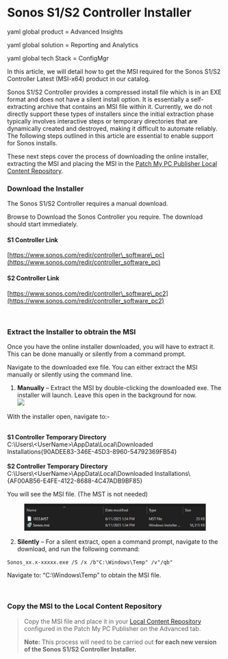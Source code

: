 # Sonos S1/S2 Controller Installer

yaml global product = Advanced Insights

yaml global solution = Reporting and Analytics

yaml global tech Stack = ConfigMgr

In this article, we will detail how to get the MSI required for the Sonos S1/S2 Controller Latest (MSI-x64) product in our catalog.

Sonos S1/S2 Controller provides a compressed install file which is in an EXE format and does not have a silent install option. It is essentially a self-extracting archive that contains an MSI file within it. Currently, we do not directly support these types of installers since the initial extraction phase typically involves interactive steps or temporary directories that are dynamically created and destroyed, making it difficult to automate reliably. The following steps outlined in this article are essential to enable support for Sonos installs.

These next steps cover the process of downloading the online installer, extracting the MSI and placing the MSI in the [Patch My PC Publisher Local Content Repository](https://patchmypc.com/local-content-repository-for-licensed-applications-that-require-manual-download).

### Download the Installer <a href="#h-download-the-installer" id="h-download-the-installer"></a>

The Sonos S1/S2 Controller requires a manual download.

Browse to Download the Sonos Controller you require. The download should start immediately.

#### S1 Controller Link <a href="#h-s1-controller-link" id="h-s1-controller-link"></a>

[https://www.sonos.com/redir/controller\_software\_pc](https://www.sonos.com/redir/controller_software_pc)

#### S2 Controller Link <a href="#h-s2-controller-link" id="h-s2-controller-link"></a>

[https://www.sonos.com/redir/controller\_software\_pc2](https://www.sonos.com/redir/controller_software_pc2)

<figure><img src="../../.gitbook/assets/https___patchmypc.com_app_uploads_2025_07_image-11.avif" alt=""><figcaption></figcaption></figure>

### Extract the Installer to obtrain the MSI <a href="#h-extract-the-installer-to-obtrain-the-msi" id="h-extract-the-installer-to-obtrain-the-msi"></a>

Once you have the online installer downloaded, you will have to extract it. This can be done manually or silently from a command prompt.

Navigate to the downloaded exe file. You can either extract the MSI manually or silently using the command line.

1. **Manually** – Extract the MSI by double-clicking the downloaded exe. The installer will launch. Leave this open in the background for now.\
   ![](../../.gitbook/assets/https___patchmypc.com_app_uploads_2025_07_image-13.avif)

With the installer open, navigate to:-

\
**S1 Controller Temporary Directory**\
C:\Users\\\<UserName>\AppData\Local\Downloaded Installations{90ADEE83-346E-45D3-8960-54792369FB54}\
\
**S2 Controller Temporary Directory**\
C:\Users\\\<UserName>\AppData\Local\Downloaded Installations\\{AF00AB56-E4FE-4122-8688-4C47ADB9BF85}

You will see the MSI file. (The MST is not needed)

<figure><img src="../../.gitbook/assets/https___patchmypc.com_app_uploads_2025_07_image-12.png" alt=""><figcaption></figcaption></figure>

2. **Silently** – For a silent extract, open a command prompt, navigate to the download, and run the following command:

```
Sonos_xx.x-xxxxx.exe /S /x /b"C:\Windows\Temp" /v"/qb"
```

Navigate to: “C:\Windows\Temp” to obtain the MSI file.

<figure><img src="../../.gitbook/assets/https___patchmypc.com_app_uploads_2025_07_image-13-1.avif" alt=""><figcaption></figcaption></figure>

### Copy the MSI to the Local Content Repository <a href="#h-copy-the-msi-to-the-local-content-repository" id="h-copy-the-msi-to-the-local-content-repository"></a>

> Copy the MSI file and place it in your [Local Content Repository](https://patchmypc.com/local-content-repository-for-licensed-applications-that-require-manual-download) configured in the Patch My PC Publisher on the Advanced tab.
>
> **Note:** This process will need to be carried out **for each new version of the Sonos S1/S2 Controller Installer.**
